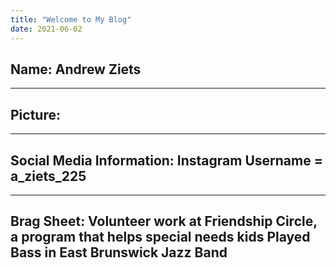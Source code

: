 ```yaml
---
title: "Welcome to My Blog"
date: 2021-06-02
---
```

Name: Andrew Ziets
---

---
Picture: 
---

---
Social Media Information: Instagram Username = a_ziets_225
---

---
Brag Sheet: 
  Volunteer work at Friendship Circle, a program that helps special needs kids
  Played Bass in East Brunswick Jazz Band
---

